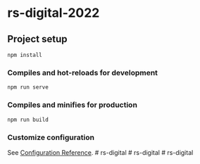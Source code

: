 # rs-digital-2022

## Project setup
```
npm install
```

### Compiles and hot-reloads for development
```
npm run serve
```

### Compiles and minifies for production
```
npm run build
```

### Customize configuration
See [Configuration Reference](https://cli.vuejs.org/config/).
#   r s - d i g i t a l  
 #   r s - d i g i t a l  
 #   r s - d i g i t a l  
 